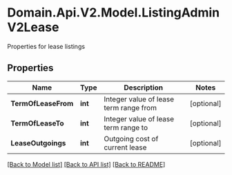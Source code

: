 # Domain.Api.V2.Model.ListingAdminV2Lease
Properties for lease listings
## Properties

Name | Type | Description | Notes
------------ | ------------- | ------------- | -------------
**TermOfLeaseFrom** | **int** | Integer value of lease term range from | [optional] 
**TermOfLeaseTo** | **int** | Integer value of lease term range to | [optional] 
**LeaseOutgoings** | **int** | Outgoing cost of current lease | [optional] 

[[Back to Model list]](../README.md#documentation-for-models) [[Back to API list]](../README.md#documentation-for-api-endpoints) [[Back to README]](../README.md)

